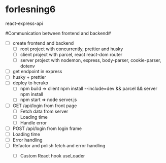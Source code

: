 # forlesning6
react-express-api

#Communication between frontend and backend#

* [ ] create frontend and backend 
  * [ ] root project with concurrently, prettier and husky
  * [ ] client project with parcel, react react-dom router
  * [ ] server project with nodemon, express, body-parser, cookie-parser, dotenv
* [ ] get endpoint in express
* [ ] husky + prettier
* [ ] deploy to heruko
  * [ ] npm build => client npm install --include=dev && parcel && server npm install
  * [ ] npm start => node server.js
* [ ] GET /api/login from front page 
  * [ ] Fetch data from server
  * [ ] Loading time
  * [ ] Handle error
 * [ ] POST /api/login from login frame
  * [ ] Loading time
 * [ ] Error handling 
* [ ] Refactor and polish fetch and error handling 
  * [ ] Custom React hook useLoader
 
